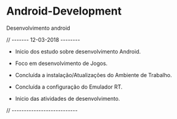 # Android-Development
Desenvolvimento android

// ------- 12-03-2018 --------
- Inicio dos estudo sobre desenvolvimento Android.
- Foco em desenvolvimento de Jogos.

- Concluída a instalação/Atualizações do Ambiente de Trabalho.
- Concluída a configuração do Emulador RT.

- Inicio das atividades de desenvolvimento.
  
// ---------------------------
